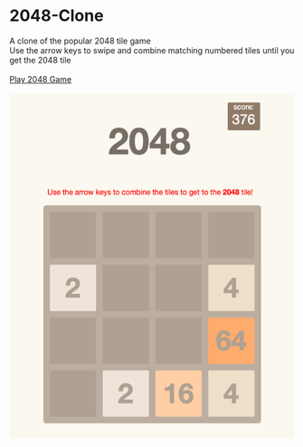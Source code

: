 # 2048-Clone
A clone of the popular 2048 tile game<br/>
Use the arrow keys to swipe and combine matching numbered tiles until you get the 2048 tile
</br>
</br>
[Play 2048 Game](https://2048-game.on.fleek.co)
</br>
</br>
![2048 Game](2048-Screenshot.png)

